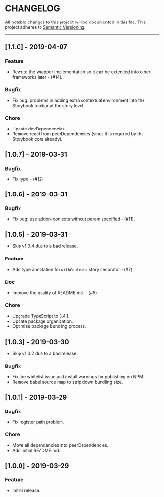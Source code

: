 # CHANGELOG

All notable changes to this project will be documented in this file.
This project adheres to [Semantic Versioning](http://semver.org/).

---
## [1.1.0] - 2019-04-07

### Feature

- Rewrite the wrapper implementation so it can be extended into other frameworks later - (#14).

### Bugfix

- Fix bug: problems in adding extra contextual environment into the Storybook toolbar at the story level.

### Chore

- Update devDependencies.
- Remove react from peerDependencies (since it is required by the Storybook core already).


## [1.0.7] - 2019-03-31

### Bugfix

- Fix typo - (#12)


## [1.0.6] - 2019-03-31

### Bugfix

- Fix bug: use addon-contexts without param specified - (#11).


## [1.0.5] - 2019-03-31

- Skip v1.0.4 due to a bad release.

### Feature

- Add type annotation for `withContexts` story decorator - (#7).

### Doc

- Improve the quality of README.md. - (#5)

### Chore

- Upgrade TypeScript to 3.4.1.
- Update package organization.
- Optimize package bundling process.


## [1.0.3] - 2019-03-30

- Skip v1.0.2 due to a bad release.

### Bugfix

- Fix the whitelist issue and install warnings for publishing on NPM.
- Remove babel source map to strip down bundling size.


## [1.0.1] - 2019-03-29

### Bugfix

- Fix register path problem.

### Chore

- Move all dependencies into peerDependencies.
- Add initial README.md.


## [1.0.0] - 2019-03-29

### Feature

- Initial release.
